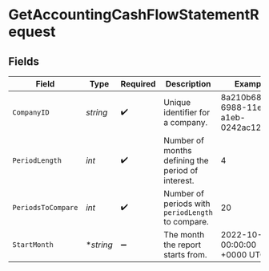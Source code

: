 # GetAccountingCashFlowStatementRequest


## Fields

| Field                                             | Type                                              | Required                                          | Description                                       | Example                                           |
| ------------------------------------------------- | ------------------------------------------------- | ------------------------------------------------- | ------------------------------------------------- | ------------------------------------------------- |
| `CompanyID`                                       | *string*                                          | :heavy_check_mark:                                | Unique identifier for a company.                  | 8a210b68-6988-11ed-a1eb-0242ac120002              |
| `PeriodLength`                                    | *int*                                             | :heavy_check_mark:                                | Number of months defining the period of interest. | 4                                                 |
| `PeriodsToCompare`                                | *int*                                             | :heavy_check_mark:                                | Number of periods with `periodLength` to compare. | 20                                                |
| `StartMonth`                                      | **string*                                         | :heavy_minus_sign:                                | The month the report starts from.                 | 2022-10-23 00:00:00 +0000 UTC                     |